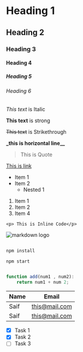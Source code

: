 <!-- These Are the Headins -->
<!-- Heading 1 -->

# Heading 1

## Heading 2

### Heading 3

#### Heading 4

##### Heading 5

###### Heading 6

<!-- Italic -->

_This text_ is Italic

<!-- Strong -->

**This text** is strong

<!-- Strikethrough Line -->

~~This text~~ is Strikethrough

<!-- Horizontal Line  -->

**\_this is horizontal line\_\_**

<!-- This is blockquote -->

> This is Quote

<!-- Links -->

[This is link](https://iamsaif6.github.io/ "This is Hover Text")

<!-- Unorder List -->

- Item 1
- Item 2
  - Nested 1

<!-- Order List -->

1. Item 1
1. Item 2
1. Item 4

<!-- Basic Inline Code Block -->

`<p> This is Inline Code</p>`

<!-- Images -->

![markdown logo](https://github.githubassets.com/images/modules/site/about/octocats.webp)

<!-- Github Markdown -->

<!--Github  Code Block -->

```bash

npm install

npm start

```

```javaScript

function add(num1 , num2):
    return num1 + num 2;

```

<!-- Tables -->

| Name | Email         |
| ---- | ------------- |
| Saif | this@mail.com |
| Saif | this@mail.com |

<!-- Task List -->

- [x] Task 1
- [x] Task 2
- [ ] Task 3
